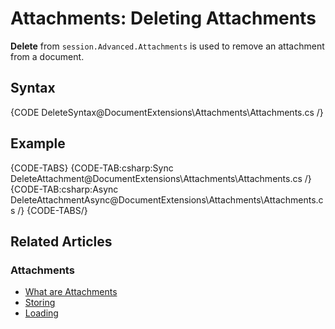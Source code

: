 # Attachments: Deleting Attachments

**Delete** from `session.Advanced.Attachments` is used to remove an attachment from a document.

## Syntax

{CODE DeleteSyntax@DocumentExtensions\Attachments\Attachments.cs /}

## Example

{CODE-TABS}
{CODE-TAB:csharp:Sync DeleteAttachment@DocumentExtensions\Attachments\Attachments.cs /}
{CODE-TAB:csharp:Async DeleteAttachmentAsync@DocumentExtensions\Attachments\Attachments.cs /}
{CODE-TABS/}

## Related Articles

### Attachments

- [What are Attachments](../../document-extensions/attachments/what-are-attachments)
- [Storing](../../document-extensions/attachments/storing)
- [Loading](../../document-extensions/attachments/loading)
